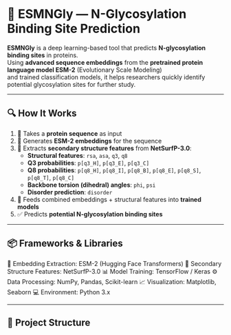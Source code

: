 
# 🧬 ESMNGly — N-Glycosylation Binding Site Prediction

**ESMNGly** is a deep learning-based tool that predicts **N-glycosylation binding sites** in proteins.  
Using **advanced sequence embeddings** from the **pretrained protein language model ESM-2** (Evolutionary Scale Modeling)  
and trained classification models, it helps researchers quickly identify potential glycosylation sites for further study.

---

## 🔍 How It Works

1. 📄 Takes a **protein sequence** as input
2. 🔬 Generates **ESM-2 embeddings** for the sequence
3. 🧠 Extracts **secondary structure features** from **NetSurfP-3.0**:
   - **Structural features**: `rsa`, `asa`, `q3`, `q8`
   - **Q3 probabilities**: `p[q3_H]`, `p[q3_E]`, `p[q3_C]`
   - **Q8 probabilities**: `p[q8_H]`, `p[q8_I]`, `p[q8_B]`, `p[q8_E]`, `p[q8_S]`, `p[q8_T]`, `p[q8_C]`
   - **Backbone torsion (dihedral) angles**: `phi`, `psi`
   - **Disorder prediction**: `disorder`
4. 🤖 Feeds combined embeddings + structural features into **trained models**
5. ✅ Predicts **potential N-glycosylation binding sites**

---

## 📦 Frameworks & Libraries

🧠 Embedding Extraction: ESM-2 (Hugging Face Transformers)
🔬 Secondary Structure Features: NetSurfP-3.0
📊 Model Training: TensorFlow / Keras
⚙️ Data Processing: NumPy, Pandas, Scikit-learn
📈 Visualization: Matplotlib, Seaborn
💻 Environment: Python 3.x

---

## 📂 Project Structure

